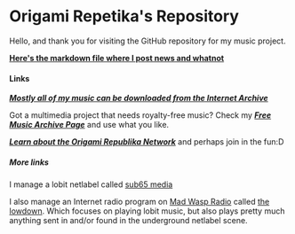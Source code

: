 # Origami Repetika's Repository 
Hello, and thank you for visiting the GitHub repository for my music project.

[**Here's the markdown file where I post news and whatnot**](https://github.com/agent220/origamirepetika/blob/main/index.md) 

#### Links

[***Mostly all of my music can be downloaded from the Internet Archive***](https://archive.org/search?query=origami+repetika) 

Got a multimedia project that needs royalty-free music? 
Check my [***Free Music Archive Page***](https://freemusicarchive.org/music/Origami_Repetika) and use what you like.

[***Learn about the Origami Republika Network***](http://origami.teks.no/1/1.1/index.html) and perhaps join in the fun:D

##### More links

I manage a lobit netlabel called [sub65 media](https://bbis.us/~newform/sub65/) 

I also manage an Internet radio program on [Mad Wasp Radio](https://MadWaspRadio.com) called [the lowdown](https://bbis.us/~newform/thelowdown/). Which focuses on playing lobit music, but also plays pretty much anything sent in and/or found in the underground netlabel scene.
